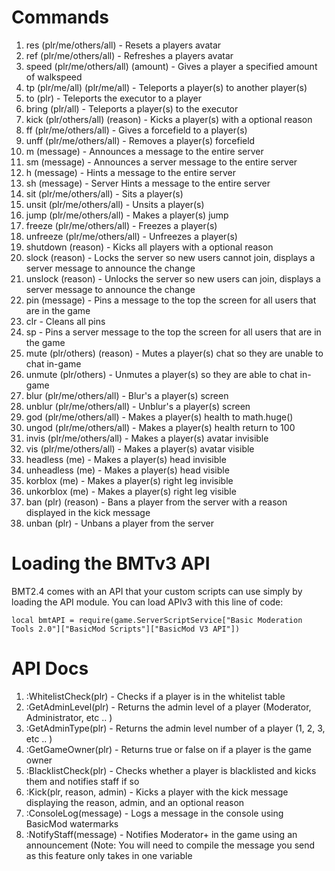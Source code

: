 # Commands
1. res (plr/me/others/all) - Resets a players avatar
2. ref (plr/me/others/all) - Refreshes a players avatar
3. speed (plr/me/others/all) (amount) - Gives a player a specified amount of walkspeed
4. tp (plr/me/all) (plr/me/all) - Teleports a player(s) to another player(s)
5. to (plr) - Teleports the executor to a player
6. bring (plr/all) - Teleports a player(s) to the executor
7. kick (plr/others/all) (reason) - Kicks a player(s) with a optional reason
8. ff (plr/me/others/all) - Gives a forcefield to a player(s)
9. unff (plr/me/others/all) - Removes a player(s) forcefield
10. m (message) - Announces a message to the entire server
11. sm (message) - Announces a server message to the entire server
12. h (message) - Hints a message to the entire server
13. sh (message) - Server Hints a message to the entire server
14. sit (plr/me/others/all) - Sits a player(s)
15. unsit (plr/me/others/all) - Unsits a player(s)
16. jump (plr/me/others/all) - Makes a player(s) jump
17. freeze (plr/me/others/all) - Freezes a player(s)
18. unfreeze (plr/me/others/all) - Unfreezes a player(s)
19. shutdown (reason) - Kicks all players with a optional reason
20. slock (reason) - Locks the server so new users cannot join, displays a server message to announce the change
21. unslock (reason) - Unlocks the server so new users can join, displays a server message to announce the change
22. pin (message) - Pins a message to the top the screen for all users that are in the game
23. clr - Cleans all pins
24. sp - Pins a server message to the top the screen for all users that are in the game
25. mute (plr/others) (reason) - Mutes a player(s) chat so they are unable to chat in-game
26. unmute (plr/others) - Unmutes a player(s) so they are able to chat in-game
27. blur (plr/me/others/all) - Blur's a player(s) screen
28. unblur (plr/me/others/all) - Unblur's a player(s) screen
29. god (plr/me/others/all) - Makes a player(s) health to math.huge()
30. ungod (plr/me/others/all) - Makes a player(s) health return to 100
31. invis (plr/me/others/all) - Makes a player(s) avatar invisible
32. vis (plr/me/others/all) - Makes a player(s) avatar visible
33. headless (me) - Makes a player(s) head invisible
34. unheadless (me) - Makes a player(s) head visible
35. korblox (me) - Makes a player(s) right leg invisible
36. unkorblox (me) - Makes a player(s) right leg visible
37. ban (plr) (reason) - Bans a player from the server with a reason displayed in the kick message
38. unban (plr) - Unbans a player from the server

# Loading the BMTv3 API

BMT2.4 comes with an API that your custom scripts can use simply by loading the API module.
You can load APIv3 with this line of code:
```
local bmtAPI = require(game.ServerScriptService["Basic Moderation Tools 2.0"]["BasicMod Scripts"]["BasicMod V3 API"])
```

# API Docs

1. :WhitelistCheck(plr) - Checks if a player is in the whitelist table
2. :GetAdminLevel(plr) - Returns the admin level of a player (Moderator, Administrator, etc .. )
3. :GetAdminType(plr) - Returns the admin level number of a player (1, 2, 3, etc .. )
4. :GetGameOwner(plr) - Returns true or false on if a player is the game owner
5. :BlacklistCheck(plr) - Checks whether a player is blacklisted and kicks them and notifies staff if so
6. :Kick(plr, reason, admin) - Kicks a player with the kick message displaying the reason, admin, and an optional reason
7. :ConsoleLog(message) - Logs a message in the console using BasicMod watermarks
8. :NotifyStaff(message) - Notifies Moderator+ in the game using an announcement (Note: You will need to compile the message you send as this feature only       takes in one variable
